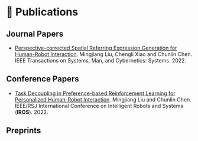 # 📝 Publications 

## Journal Papers
* <u>[Perspective-corrected Spatial Referring Expression Generation for Human-Robot Interaction](https://ieeexplore.ieee.org/document/9747937)</u>. Mingjiang Liu, Chengli Xiao and Chunlin Chen. IEEE Transactions on Systems, Man, and Cybernetics: Systems. 2022.

## Conference Papers
* <u>Task Decoupling in Preference-based Reinforcement Learning for Personalized Human-Robot Interaction</u>. Mingjiang Liu and Chunlin Chen. IEEE/RSJ International Conference on Intelligent Robots and Systems (**IROS**). 2022.

## Preprints

